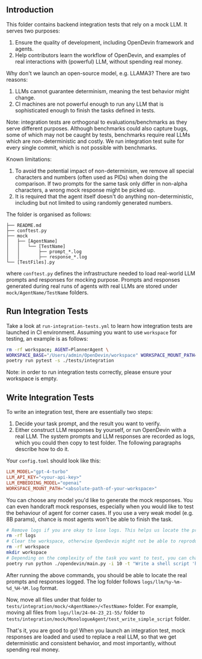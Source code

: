 ## Introduction

This folder contains backend integration tests that rely on a mock LLM. It serves
two purposes:
1. Ensure the quality of development, including OpenDevin framework and agents.
2. Help contributors learn the workflow of OpenDevin, and examples of real interactions
with (powerful) LLM, without spending real money.

Why don't we launch an open-source model, e.g. LLAMA3? There are two reasons:
1. LLMs cannot guarantee determinism, meaning the test behavior might change.
2. CI machines are not powerful enough to run any LLM that is sophisticated enough
to finish the tasks defined in tests.

Note: integration tests are orthogonal to evaluations/benchmarks
as they serve different purposes. Although benchmarks could also
capture bugs, some of which may not be caught by tests, benchmarks
require real LLMs which are non-deterministic and costly.
We run integration test suite for every single commit, which is
not possible with benchmarks.

Known limitations:
1. To avoid the potential impact of non-determinism, we remove all special
characters and numbers (often used as PIDs) when doing the comparison. If two
prompts for the same task only differ in non-alpha characters, a wrong mock
response might be picked up.
2. It is required that the agent itself doesn't do anything non-deterministic,
including but not limited to using randomly generated numbers.

The folder is organised as follows:

```
├── README.md
├── conftest.py
├── mock
│   ├── [AgentName]
│   │   └── [TestName]
│   │       ├── prompt_*.log
│   │       ├── response_*.log
└── [TestFiles].py
```

where `conftest.py` defines the infrastructure needed to load real-world LLM prompts
and responses for mocking purpose. Prompts and responses generated during real runs
of agents with real LLMs are stored under `mock/AgentName/TestName` folders.

## Run Integration Tests

Take a look at `run-integration-tests.yml` to learn how integration tests are
launched in CI environment. Assuming you want to use `workspace` for testing, an
example is as follows:

```bash
rm -rf workspace; AGENT=PlannerAgent \
WORKSPACE_BASE="/Users/admin/OpenDevin/workspace" WORKSPACE_MOUNT_PATH="/Users/admin/OpenDevin/workspace" MAX_ITERATIONS=10 \
poetry run pytest -s ./tests/integration
```

Note: in order to run integration tests correctly, please ensure your workspace is empty.


## Write Integration Tests

To write an integration test, there are essentially two steps:

1. Decide your task prompt, and the result you want to verify.
2. Either construct LLM responses by yourself, or run OpenDevin with a real LLM. The system prompts and
LLM responses are recorded as logs, which you could then copy to test folder.
The following paragraphs describe how to do it.

Your `config.toml` should look like this:

```toml
LLM_MODEL="gpt-4-turbo"
LLM_API_KEY="<your-api-key>"
LLM_EMBEDDING_MODEL="openai"
WORKSPACE_MOUNT_PATH="<absolute-path-of-your-workspace>"
```

You can choose any model you'd like to generate the mock responses.
You can even handcraft mock responses, especially when you would like to test the behaviour of agent for corner cases. If you use a very weak model (e.g. 8B params), chance is most agents won't be able to finish the task.

```bash
# Remove logs if you are okay to lose logs. This helps us locate the prompts and responses quickly, but is NOT a must.
rm -rf logs
# Clear the workspace, otherwise OpenDevin might not be able to reproduce your prompts in CI environment. Feel free to change the workspace name and path. Be sure to set `WORKSPACE_MOUNT_PATH` to the same absolute path.
rm -rf workspace
mkdir workspace
# Depending on the complexity of the task you want to test, you can change the number of iterations limit. Change agent accordingly. If you are adding a new test, try generating mock responses for every agent.
poetry run python ./opendevin/main.py -i 10 -t "Write a shell script 'hello.sh' that prints 'hello'." -c "MonologueAgent" -d "./workspace"
```

After running the above commands, you should be able to locate the real prompts
and responses logged. The log folder follows `logs/llm/%y-%m-%d_%H-%M.log` format.

Now, move all files under that folder to `tests/integration/mock/<AgentName>/<TestName>` folder. For example, moving all files from `logs/llm/24-04-23_21-55/` folder to
`tests/integration/mock/MonologueAgent/test_write_simple_script` folder.

That's it, you are good to go! When you launch an integration test, mock
responses are loaded and used to replace a real LLM, so that we get
deterministic and consistent behavior, and most importantly, without spending real
money.
